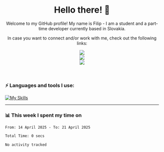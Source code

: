 <h1 align="center">  Hello there! 👋</h1>

<p align="center">Welcome to my GitHub profile! My name is Filip - I am a student and a part-time developer currently based in Slovakia.</p>
<p align="center">In case you want to connect and/or work with me, check out the following links: </p>
<div align="center">
<a href="https://www.linkedin.com/in/filip-sipos-7566b5309/">
  <img src="https://img.shields.io/badge/LinkedIn-0077B5?style=for-the-badge&logo=linkedin&logoColor=white"></img>
</a>
</br>
<a href="https://filipsipos.netlify.app">
  <img src="https://img.shields.io/badge/website-000000?style=for-the-badge&logo=About.me&logoColor=white"></img>
</a>
</br>
<a href="mailto:filip.sipos@student.leaf.academy">
  <img src="https://img.shields.io/badge/Gmail-D14836?style=for-the-badge&logo=gmail&logoColor=white"></img>
</a>
</div>

</br>
</br>

### ⚡ Languages and tools I use:

[![My Skills](https://skillicons.dev/icons?i=html,css,tailwind,js,ts,vue,react,nodejs,firebase,azure,git,postman,figma&theme=dark)](https://skillicons.dev)

---

### 📊 This week I spent my time on</h3>

<!--START_SECTION:waka-->

```txt
From: 14 April 2025 - To: 21 April 2025

Total Time: 0 secs

No activity tracked
```

<!--END_SECTION:waka-->
